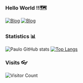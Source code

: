 ### Hello World !!🗺️

[![Blog](https://img.shields.io/badge/Discord-7289DA?style=for-the-badge&logo=discord&logoColor=white)](https://discordapp.com/users/857462802377474078)
[![Blog](https://img.shields.io/badge/Instagram-E4405F?style=for-the-badge&logo=instagram&logoColor=white)](https://www.instagram.com/paulo_h667/)
##
### Statistics 📊
![Paulo GitHub stats](https://github-readme-stats.vercel.app/api?username=pauletxz&show_icons=true&theme=dark)
[![Top Langs](https://github-readme-stats.vercel.app/api/top-langs/?username=pauletxz&show_icons=true&theme=dark)](https://github.com/anuraghazra/github-readme-stats)

### Visits 👓
![Visitor Count](https://profile-counter.glitch.me/{pauletxz}/count.svg)